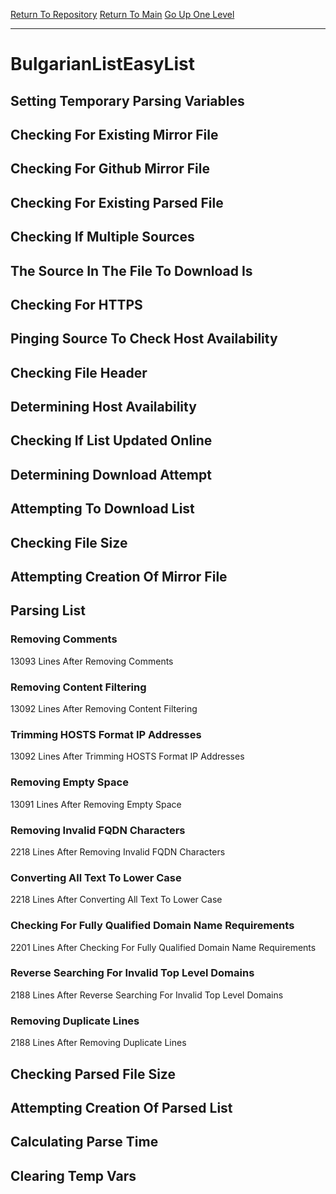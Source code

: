 [Return To Repository](https://github.com/deathbybandaid/piholeparser/)
[Return To Main](https://github.com/deathbybandaid/piholeparser/blob/master/RecentRunLogs/Mainlog.md)
[Go Up One Level](https://github.com/deathbybandaid/piholeparser/blob/master/RecentRunLogs/TopLevelScripts/30-Processing-Blacklists.md)
____________________________________
# BulgarianListEasyList
## Setting Temporary Parsing Variables
## Checking For Existing Mirror File
## Checking For Github Mirror File
## Checking For Existing Parsed File
## Checking If Multiple Sources
## The Source In The File To Download Is
## Checking For HTTPS
## Pinging Source To Check Host Availability
## Checking File Header
## Determining Host Availability
## Checking If List Updated Online
## Determining Download Attempt
## Attempting To Download List
## Checking File Size
## Attempting Creation Of Mirror File
## Parsing List
### Removing Comments
13093 Lines After Removing Comments
### Removing Content Filtering
13092 Lines After Removing Content Filtering
### Trimming HOSTS Format IP Addresses
13092 Lines After Trimming HOSTS Format IP Addresses
### Removing Empty Space
13091 Lines After Removing Empty Space
### Removing Invalid FQDN Characters
2218 Lines After Removing Invalid FQDN Characters
### Converting All Text To Lower Case
2218 Lines After Converting All Text To Lower Case
### Checking For Fully Qualified Domain Name Requirements
2201 Lines After Checking For Fully Qualified Domain Name Requirements
### Reverse Searching For Invalid Top Level Domains
2188 Lines After Reverse Searching For Invalid Top Level Domains
### Removing Duplicate Lines
2188 Lines After Removing Duplicate Lines
## Checking Parsed File Size
## Attempting Creation Of Parsed List
## Calculating Parse Time
## Clearing Temp Vars
